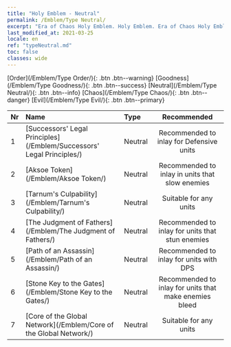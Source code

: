```yaml
---
title: "Holy Emblem - Neutral"
permalink: /Emblem/Type Neutral/
excerpt: "Era of Chaos Holy Emblem. Holy Emblem. Era of Chaos Holy Emblem Neutral. Era of Chaos Neutral"
last_modified_at: 2021-03-25
locale: en
ref: "typeNeutral.md"
toc: false
classes: wide
---
```


  [Order](/Emblem/Type Order/){: .btn .btn--warning}   [Goodness](/Emblem/Type Goodness/){: .btn .btn--success}   [Neutral](/Emblem/Type Neutral/){: .btn .btn--info}   [Chaos](/Emblem/Type Chaos/){: .btn .btn--danger}   [Evil](/Emblem/Type Evil/){: .btn .btn--primary} 

  |  Nr  |             Name            |    Type    |   Recommended   |
  |:-----|:----------------------------|:-----------|:---------------:|
  | 1 | [Successors' Legal Principles](/Emblem/Successors' Legal Principles/) | Neutral | Recommended to inlay for Defensive units | 
  | 2 | [Aksoe Token](/Emblem/Aksoe Token/) | Neutral | Recommended to inlay in units that slow enemies | 
  | 3 | [Tarnum's Culpability](/Emblem/Tarnum's Culpability/) | Neutral | Suitable for any units | 
  | 4 | [The Judgment of Fathers](/Emblem/The Judgment of Fathers/) | Neutral | Recommended to inlay for units that stun enemies | 
  | 5 | [Path of an Assassin](/Emblem/Path of an Assassin/) | Neutral | Recommended to inlay for units with DPS | 
  | 6 | [Stone Key to the Gates](/Emblem/Stone Key to the Gates/) | Neutral | Recommended to inlay for units that make enemies bleed | 
  | 7 | [Core of the Global Network](/Emblem/Core of the Global Network/) | Neutral | Suitable for any units | 
